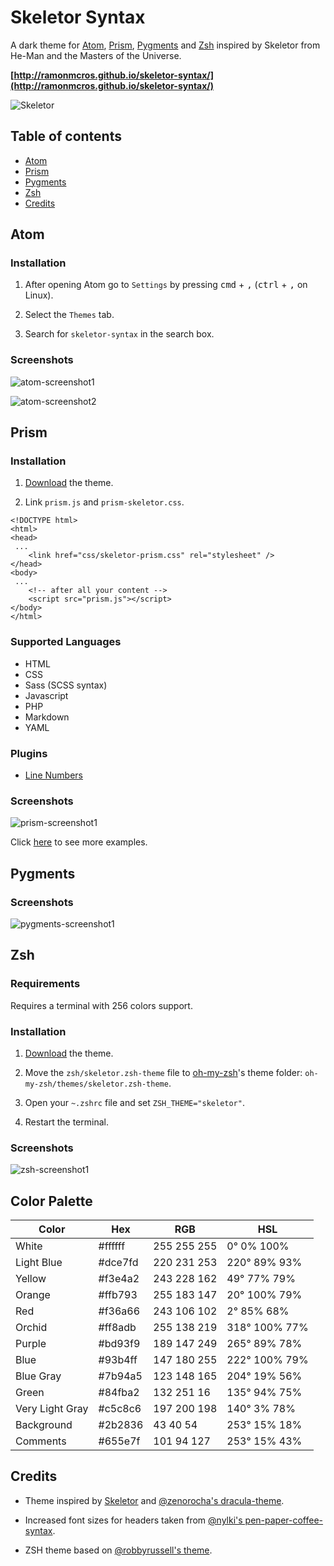 # Skeletor Syntax

A dark theme for [Atom](http://atom.io), [Prism](http://http://prismjs.com), [Pygments](http://pygments.org/) and [Zsh](http://www.zsh.org) inspired by Skeletor from He-Man and the Masters of the Universe.

**[http://ramonmcros.github.io/skeletor-syntax/](http://ramonmcros.github.io/skeletor-syntax/)**

![Skeletor](https://raw.githubusercontent.com/ramonmcros/skeletor-syntax/master/skeletor-250.png)


## Table of contents

* [Atom](#atom)
* [Prism](#prism)
* [Pygments](#pygments)
* [Zsh](#zsh)
* [Credits](#credits)

## Atom

### Installation

1. After opening Atom go to `Settings` by pressing <kbd>cmd</kbd> + <kbd>,</kbd> (<kbd>ctrl</kbd> + <kbd>,</kbd> on
  Linux).

2. Select the `Themes` tab.

3. Search for `skeletor-syntax` in the search box.

### Screenshots

![atom-screenshot1](https://raw.githubusercontent.com/ramonmcros/skeletor-syntax/master/screenshots/atom-screenshot1.png)

![atom-screenshot2](https://raw.githubusercontent.com/ramonmcros/skeletor-syntax/master/screenshots/atom-screenshot2.png)

## Prism

### Installation
1. [Download](https://github.com/ramonmcros/skeletor-syntax/archive/master.zip) the theme.

2. Link `prism.js` and `prism-skeletor.css`.

```
<!DOCTYPE html>
<html>
<head>
 ...
    <link href="css/skeletor-prism.css" rel="stylesheet" />
</head>
<body>
 ...
    <!-- after all your content -->
    <script src="prism.js"></script>
</body>
</html>
```

### Supported Languages

* HTML
* CSS
* Sass (SCSS syntax)
* Javascript
* PHP
* Markdown
* YAML

### Plugins

* [Line Numbers](http://prismjs.com/plugins/line-numbers/)

### Screenshots

![prism-screenshot1](https://raw.githubusercontent.com/ramonmcros/skeletor-syntax/master/screenshots/prism-screenshot1.png)

Click [here](http://ramonmcros.github.io/skeletor-syntax/prism.html) to see more examples.

## Pygments

### Screenshots

![pygments-screenshot1](https://raw.githubusercontent.com/ramonmcros/skeletor-syntax/master/screenshots/pygments-screenshot1.png)

## Zsh

### Requirements

Requires a terminal with 256 colors support.

### Installation

1. [Download](https://github.com/ramonmcros/skeletor-syntax/archive/master.zip) the theme.

2. Move the `zsh/skeletor.zsh-theme` file to [oh-my-zsh](https://github.com/robbyrussell/oh-my-zsh/)'s theme folder: `oh-my-zsh/themes/skeletor.zsh-theme`.

3. Open your `~.zshrc` file and set `ZSH_THEME="skeletor"`.

4. Restart the terminal.

### Screenshots

![zsh-screenshot1](https://raw.githubusercontent.com/ramonmcros/skeletor-syntax/master/screenshots/zsh-screenshot1.png)

## Color Palette

 **Color**        | **Hex**          | **RGB**          | **HSL**
------------------|------------------|------------------|--------------
 White            | #ffffff          | 255 255 255      | 0° 0% 100%
 Light Blue       | #dce7fd          | 220 231 253      | 220° 89% 93%
 Yellow           | #f3e4a2          | 243 228 162      | 49° 77% 79%
 Orange           | #ffb793          | 255 183 147      | 20° 100% 79%
 Red              | #f36a66          | 243 106 102      | 2° 85% 68%
 Orchid           | #ff8adb          | 255 138 219      | 318° 100% 77%
 Purple           | #bd93f9          | 189 147 249      | 265° 89% 78%
 Blue             | #93b4ff          | 147 180 255      | 222° 100% 79%
 Blue Gray        | #7b94a5          | 123 148 165      | 204° 19% 56%
 Green            | #84fba2          | 132 251 16       | 135° 94% 75%
 Very Light Gray  | #c5c8c6          | 197 200 198      | 140° 3% 78%
 Background       | #2b2836          | 43 40 54         | 253° 15% 18%
 Comments         | #655e7f          | 101 94 127       | 253° 15% 43%

## Credits

* Theme inspired by [Skeletor](http://en.wikipedia.org/wiki/Skeletor) and [@zenorocha's dracula-theme](https://github.com/zenorocha/dracula-theme).

* Increased font sizes for headers taken from [@nylki's pen-paper-coffee-syntax](https://github.com/nylki/pen-paper-coffee-syntax).

* ZSH theme based on [@robbyrussell's theme](https://github.com/robbyrussell/oh-my-zsh/blob/master/themes/robbyrussell.zsh-theme).
